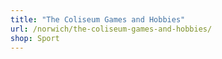 ```yaml
---
title: "The Coliseum Games and Hobbies"
url: /norwich/the-coliseum-games-and-hobbies/
shop: Sport
---
```

